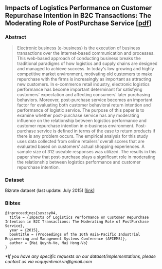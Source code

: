 ## Impacts of Logistics Performance on Customer Repurchase Intention in B2C Transactions: The Moderating Role of PostPurchase Service [[pdf](https://www.researchgate.net/publication/308717709_Impacts_of_Logistics_Performance_on_Customer_Repurchase_Intention_in_B2C_Transactions_The_Moderating_Role_of_Post-Purchase_Service?homeFeedVariantCode=wd_NU)]

### Abstract

> Electronic business (e-business) is the execution of business transactions over the Internet-based communication and processes. This web-based approach of conducting business breaks the traditional paradigms of how logistics and supply chains are designed and managed to achieve success. In today's low growing and highly competitive market environment, motivating old customers to make repurchase with the firms is increasingly as important as attracting new customers. In e-commerce retail industry, electronic logistics performance has become important determinant for satisfying customers’ expectation and affecting consumers’ later purchasing behaviors. Moreover, post-purchase service becomes an important factor for evaluating both customer behavioral return intention and performance of logistic service. The purpose of this paper is to examine whether post-purchase service has any moderating influence on the relationship between logistics performance and customer repurchase intention in e-business environment. Post-purchase service is defined in terms of the ease to return products if there is any problem occurs. The empirical analysis for this study uses data collected from online retailers’ overall scores that are evaluated based on customers’ actual shopping experiences. A sample size of 312 useable responses was utilized. The results in this paper show that post-purchase plays a significant role in moderating the relationship between logistics performance and customer repurchase intention.

### Dataset

Bizrate dataset (last update: July 2015) [[link](https://github.com/vqmai/apiems2015/blob/master/000_Bizrate%20data.zip)]

### Bibtex
```
@inproceedings{syszsy04,
  title = {Impacts of Logistics Performance on Customer Repurchase Intention in B2C Transactions: The Moderating Role of PostPurchase Service},
  year = {2015},
  booktitle = {Proceedings of the 16th Asia-Pacific Industrial Engineering and Management Systems Conference (APIEMS)},
  author = {Mai Quynh-Vo, Mai Hong-Vo}
}
```

_*If you have any specific requests on our dataset/implementations, please contact us via voquymhmai.vn@gmail.com_
